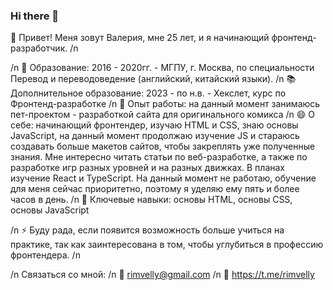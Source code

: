 ### Hi there 👋
👋 Привет! Меня зовут Валерия, мне 25 лет, и я начинающий фронтенд-разработчик. /n 

/n 📖 Образование: 2016 - 2020гг. - МГПУ, г. Москва, по специальности Перевод и переводоведение (английский, китайский языки).
/n 📚 Дополнительное образование: 2023 - по н.в. - Хекслет, курс по Фронтенд-разработке
/n 🔨 Опыт работы: на данный момент занимаюсь пет-проектом - разработкой сайта для оригинального комикса
/n 😄 О себе: начинающий фронтендер, изучаю HTML и CSS, знаю основы JavaScript, на данный момент продолжаю изучение JS и стараюсь создавать больше макетов сайтов, чтобы закреплять уже полученные знания. Мне интересно читать статьи по веб-разработке, а также по разработке игр разных уровней и на разных движках. В планах изучение React и TypeScript. На данный момент не работаю, обучение для меня сейчас приоритетно, поэтому я уделяю ему пять и более часов в день. 
/n 🌱 Ключевые навыки: основы HTML, основы CSS, основы JavaScript

/n ⚡ Буду рада, если появится возможность больше учиться на практике, так как заинтересована в том, чтобы углубиться в профессию фронтендера. /n

/n Связаться со мной: 
/n 💌 rimvelly@gmail.com
/n 💬 https://t.me/rimvelly
